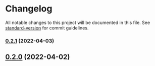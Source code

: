 # Changelog

All notable changes to this project will be documented in this file. See [standard-version](https://github.com/conventional-changelog/standard-version) for commit guidelines.

### [0.2.1](https://github.com/Lanseria/video-downloader/compare/v0.2.0...v0.2.1) (2022-04-03)

## [0.2.0](https://github.com/Lanseria/video-downloader/compare/v0.1.9...v0.2.0) (2022-04-02)
